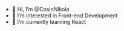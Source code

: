 - 👋 Hi, I’m @CosinNikola
- 👀 I’m interested in Front-end Development
- 🌱 I’m currently learning React
